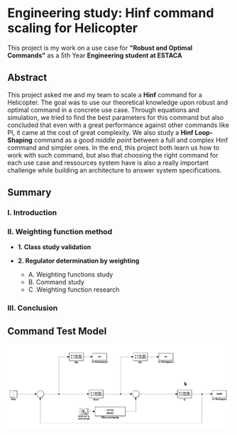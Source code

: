 # Engineering study: Hinf command scaling for Helicopter

This project is my work on a use case for **"Robust and Optimal Commands"** as a 5th Year **Engineering student at ESTACA**

## Abstract

This project asked me and my team to scale a **Hinf** command for a Helicopter. The goal was to use our theoretical knowledge upon robust and optimal command in a concrete use case. Through equations and simulation, we tried to find the best parameters for this command but also concluded that even with a great performance against other commands like PI, it came at the cost of great complexity. We also study a **Hinf Loop-Shaping** command as a good *middle point* between a full and complex Hinf command and simpler ones. In the end, this project both learn us how to work with such command, but also that choosing the right command for each use case and ressources system have is also a really important challenge while building an architecture to answer system specifications.

## Summary

### I. Introduction

### II. Weighting function method

- **1. Class study validation**

- **2. Regulator determination by weighting**
	- A. Weighting functions study
	- B. Command study
	- C .Weighting function research

### III. Conclusion

## Command Test Model

![power supply full model](./Ressources/Hinf_model.png)
